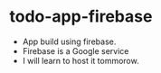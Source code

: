 # todo-app-firebase

* App build using firebase.
* Firebase is a Google service
* I will learn to host it tommorow.
